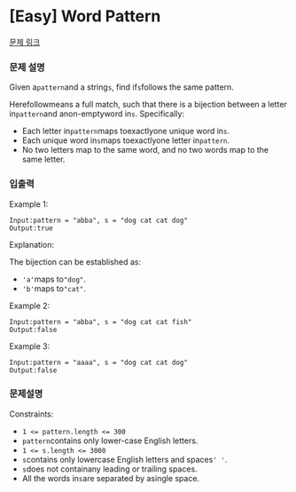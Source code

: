 # [Easy] Word Pattern

[문제 링크](https://leetcode.com/problems/word-pattern/)

### 문제 설명
Given a`pattern`and a string`s`, find if`s`follows the same pattern.

Herefollowmeans a full match, such that there is a bijection between a letter in`pattern`and anon-emptyword in`s`. Specifically:

- Each letter in`pattern`maps toexactlyone unique word in`s`.
- Each unique word in`s`maps toexactlyone letter in`pattern`.
- No two letters map to the same word, and no two words map to the same letter.

### 입출력
Example 1:

```
Input:pattern = "abba", s = "dog cat cat dog"
Output:true
```

Explanation:

The bijection can be established as:

- `'a'`maps to`"dog"`.
- `'b'`maps to`"cat"`.

Example 2:

```
Input:pattern = "abba", s = "dog cat cat fish"
Output:false
```

Example 3:

```
Input:pattern = "aaaa", s = "dog cat cat dog"
Output:false
```

### 문제설명
Constraints:

- `1 <= pattern.length <= 300`
- `pattern`contains only lower-case English letters.
- `1 <= s.length <= 3000`
- `s`contains only lowercase English letters and spaces`' '`.
- `s`does not containany leading or trailing spaces.
- All the words in`s`are separated by asingle space.